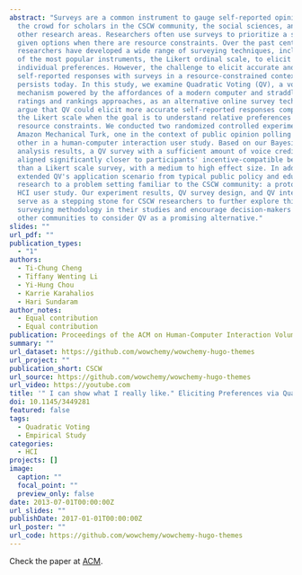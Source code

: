 ```yaml
---
abstract: "Surveys are a common instrument to gauge self-reported opinions from
  the crowd for scholars in the CSCW community, the social sciences, and many
  other research areas. Researchers often use surveys to prioritize a subset of
  given options when there are resource constraints. Over the past century,
  researchers have developed a wide range of surveying techniques, including one
  of the most popular instruments, the Likert ordinal scale, to elicit
  individual preferences. However, the challenge to elicit accurate and rich
  self-reported responses with surveys in a resource-constrained context still
  persists today. In this study, we examine Quadratic Voting (QV), a voting
  mechanism powered by the affordances of a modern computer and straddles
  ratings and rankings approaches, as an alternative online survey technique. We
  argue that QV could elicit more accurate self-reported responses compared to
  the Likert scale when the goal is to understand relative preferences under
  resource constraints. We conducted two randomized controlled experiments on
  Amazon Mechanical Turk, one in the context of public opinion polling and the
  other in a human-computer interaction user study. Based on our Bayesian
  analysis results, a QV survey with a sufficient amount of voice credits,
  aligned significantly closer to participants' incentive-compatible behaviors
  than a Likert scale survey, with a medium to high effect size. In addition, we
  extended QV's application scenario from typical public policy and education
  research to a problem setting familiar to the CSCW community: a prototypical
  HCI user study. Our experiment results, QV survey design, and QV interface
  serve as a stepping stone for CSCW researchers to further explore this
  surveying methodology in their studies and encourage decision-makers from
  other communities to consider QV as a promising alternative."
slides: ""
url_pdf: ""
publication_types:
  - "1"
authors:
  - Ti-Chung Cheng
  - Tiffany Wenting Li
  - Yi-Hung Chou
  - Karrie Karahalios
  - Hari Sundaram
author_notes:
  - Equal contribution
  - Equal contribution
publication: Proceedings of the ACM on Human-Computer Interaction Volume 5 Issue CSCW1
summary: ""
url_dataset: https://github.com/wowchemy/wowchemy-hugo-themes
url_project: ""
publication_short: CSCW
url_source: https://github.com/wowchemy/wowchemy-hugo-themes
url_video: https://youtube.com
title: '" I can show what I really like." Eliciting Preferences via Quadratic Voting'
doi: 10.1145/3449281
featured: false
tags:
  - Quadratic Voting
  - Empirical Study
categories:
  - HCI
projects: []
image:
  caption: ""
  focal_point: ""
  preview_only: false
date: 2013-07-01T00:00:00Z
url_slides: ""
publishDate: 2017-01-01T00:00:00Z
url_poster: ""
url_code: https://github.com/wowchemy/wowchemy-hugo-themes
---
```

Check the paper at [ACM](https://dl.acm.org/doi/10.1145/3449281).
